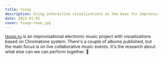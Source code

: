 ```yaml
---
title: tsoop
description: Using interactive visualizations as the base for improvisational music videos
date: 2021-01-01
cover: tsoop-room.jpg
---
```


[tsoop.ru](https://tsoop.ru) is an improvisational electronic music project with visualizations based on Chromatone system. There's a couple of albums published, but the main focus is on live collaborative music events. It's the research about what else can we can perform together. 🥁
